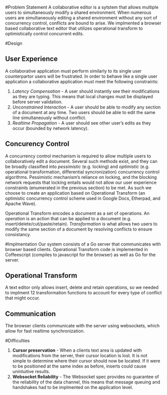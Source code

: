 #Problem Statement
A collaborative editor is a sytstem that allows multiple users to simultaneously modify a shared environment. When numerous users are simultaneously editing a shared environment without any sort of concurrency control, conflicts are bound to arise. We implmented a browser based collaborative text editor that utilizes operational transform to optimistically control concurrent edits.

#Design
## User Experience
A collaborative application must perform similarly to its single user counterpartor users will be frustrated. In order to behave like a single user application a collaborative application must meet the following constraints:

1. *Latency Compensation* - A user should instantly see their modifications as they are typing. This means that local changes must be displayed before server validation.
2. *Unconstrained Interaction* - A user should be able to modify any section of a document at any time. Two users should be able to edit the same line simultaneously without conflict.
3. *Realtime Propagation* - A user should see other user’s edits as they occur (bounded by network latency).

## Concurency Control
A concurrency control mechanism is required to allow multiple users to collaboratively edit a document. Several such methods exist, and they can be broadly classified into *pessimistic* (e.g. locking) and *optimistic* (e.g. operational transformation, differential syncronization) concurrency control algorithms. Pessimistic mechanism’s reliance on locking, and the blocking network requests that locking entails would not allow our user experience constraints (enumerated in the previous section) to be met. As such we choose to create an application based on Operational Transform (an optimistic concurrency control scheme used in Google Docs, Etherpad, and Apache Wave).

Operational Transform encodes a document as a set of operations. An *operation* is an action that can be applied to a document (e.g. insert/delete/cut/paste/retain). *Transformation* is what allows two users to modify the same section of a document by resolving conflicts to ensure consistancy.

#Implmentation
Our system consists of a Go server that communicates with browser based clients. Operational Transform code is implemented in Coffeescript (compiles to javascript for the browser) as well as Go for the server.
## Operational Transform
A text editor only allows insert, delete and retain operations, so we needed to implment 12 transformation functions to account for every type of conflict that might occur.
## Communication 
The browser clients communicate with the server using websockets, which allow for fast realtime synchronization. 

#Difficulties
1. **Cursor preservation** - When a clients text area is updated with modifications from the server, their cursor location is lost. It is not simple to determine where their cursor should now be located. If it were to be positioned at the same index as before, inserts could cause unintuitive results. 
2. **Websocket Reliability** - The Websocket spec provides no guarantee of the reliability of the data channel, this means that message queuing and handshakes had to be implmented on the application level.